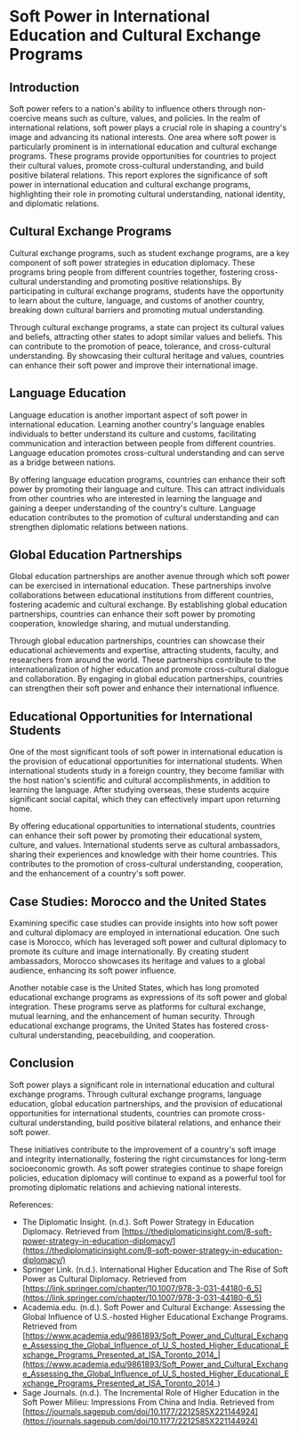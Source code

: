 # Soft Power in International Education and Cultural Exchange Programs

## Introduction

Soft power refers to a nation's ability to influence others through non-coercive means such as culture, values, and policies. In the realm of international relations, soft power plays a crucial role in shaping a country's image and advancing its national interests. One area where soft power is particularly prominent is in international education and cultural exchange programs. These programs provide opportunities for countries to project their cultural values, promote cross-cultural understanding, and build positive bilateral relations. This report explores the significance of soft power in international education and cultural exchange programs, highlighting their role in promoting cultural understanding, national identity, and diplomatic relations.

## Cultural Exchange Programs

Cultural exchange programs, such as student exchange programs, are a key component of soft power strategies in education diplomacy. These programs bring people from different countries together, fostering cross-cultural understanding and promoting positive relationships. By participating in cultural exchange programs, students have the opportunity to learn about the culture, language, and customs of another country, breaking down cultural barriers and promoting mutual understanding.

Through cultural exchange programs, a state can project its cultural values and beliefs, attracting other states to adopt similar values and beliefs. This can contribute to the promotion of peace, tolerance, and cross-cultural understanding. By showcasing their cultural heritage and values, countries can enhance their soft power and improve their international image.

## Language Education

Language education is another important aspect of soft power in international education. Learning another country's language enables individuals to better understand its culture and customs, facilitating communication and interaction between people from different countries. Language education promotes cross-cultural understanding and can serve as a bridge between nations.

By offering language education programs, countries can enhance their soft power by promoting their language and culture. This can attract individuals from other countries who are interested in learning the language and gaining a deeper understanding of the country's culture. Language education contributes to the promotion of cultural understanding and can strengthen diplomatic relations between nations.

## Global Education Partnerships

Global education partnerships are another avenue through which soft power can be exercised in international education. These partnerships involve collaborations between educational institutions from different countries, fostering academic and cultural exchange. By establishing global education partnerships, countries can enhance their soft power by promoting cooperation, knowledge sharing, and mutual understanding.

Through global education partnerships, countries can showcase their educational achievements and expertise, attracting students, faculty, and researchers from around the world. These partnerships contribute to the internationalization of higher education and promote cross-cultural dialogue and collaboration. By engaging in global education partnerships, countries can strengthen their soft power and enhance their international influence.

## Educational Opportunities for International Students

One of the most significant tools of soft power in international education is the provision of educational opportunities for international students. When international students study in a foreign country, they become familiar with the host nation's scientific and cultural accomplishments, in addition to learning the language. After studying overseas, these students acquire significant social capital, which they can effectively impart upon returning home.

By offering educational opportunities to international students, countries can enhance their soft power by promoting their educational system, culture, and values. International students serve as cultural ambassadors, sharing their experiences and knowledge with their home countries. This contributes to the promotion of cross-cultural understanding, cooperation, and the enhancement of a country's soft power.

## Case Studies: Morocco and the United States

Examining specific case studies can provide insights into how soft power and cultural diplomacy are employed in international education. One such case is Morocco, which has leveraged soft power and cultural diplomacy to promote its culture and image internationally. By creating student ambassadors, Morocco showcases its heritage and values to a global audience, enhancing its soft power influence.

Another notable case is the United States, which has long promoted educational exchange programs as expressions of its soft power and global integration. These programs serve as platforms for cultural exchange, mutual learning, and the enhancement of human security. Through educational exchange programs, the United States has fostered cross-cultural understanding, peacebuilding, and cooperation.

## Conclusion

Soft power plays a significant role in international education and cultural exchange programs. Through cultural exchange programs, language education, global education partnerships, and the provision of educational opportunities for international students, countries can promote cross-cultural understanding, build positive bilateral relations, and enhance their soft power.

These initiatives contribute to the improvement of a country's soft image and integrity internationally, fostering the right circumstances for long-term socioeconomic growth. As soft power strategies continue to shape foreign policies, education diplomacy will continue to expand as a powerful tool for promoting diplomatic relations and achieving national interests.

References:

- The Diplomatic Insight. (n.d.). Soft Power Strategy in Education Diplomacy. Retrieved from [https://thediplomaticinsight.com/8-soft-power-strategy-in-education-diplomacy/](https://thediplomaticinsight.com/8-soft-power-strategy-in-education-diplomacy/)
- Springer Link. (n.d.). International Higher Education and The Rise of Soft Power as Cultural Diplomacy. Retrieved from [https://link.springer.com/chapter/10.1007/978-3-031-44180-6_5](https://link.springer.com/chapter/10.1007/978-3-031-44180-6_5)
- Academia.edu. (n.d.). Soft Power and Cultural Exchange: Assessing the Global Influence of U.S.-hosted Higher Educational Exchange Programs. Retrieved from [https://www.academia.edu/9861893/Soft_Power_and_Cultural_Exchange_Assessing_the_Global_Influence_of_U_S_hosted_Higher_Educational_Exchange_Programs_Presented_at_ISA_Toronto_2014_](https://www.academia.edu/9861893/Soft_Power_and_Cultural_Exchange_Assessing_the_Global_Influence_of_U_S_hosted_Higher_Educational_Exchange_Programs_Presented_at_ISA_Toronto_2014_)
- Sage Journals. (n.d.). The Incremental Role of Higher Education in the Soft Power Milieu: Impressions From China and India. Retrieved from [https://journals.sagepub.com/doi/10.1177/2212585X221144924](https://journals.sagepub.com/doi/10.1177/2212585X221144924)